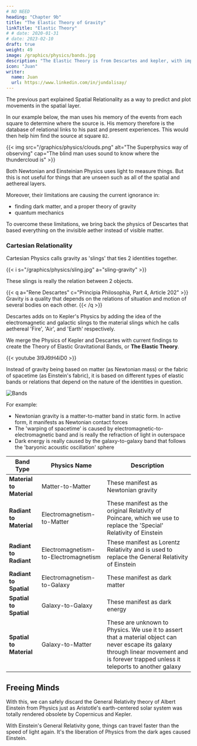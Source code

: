 ```yaml
---
# NO NEED 
heading: "Chapter 9b"
title: "The Elastic Theory of Gravity"
linkTitle: "Elastic Theory"
# # date: 2020-01-31
# date: 2023-02-10
draft: true
weight: 49
image: /graphics/physics/bands.jpg
description: "The Elastic Theory is from Descartes and kepler, with important maxim-contributions from Socrates, Taoism, Buddhism, and Hinduism."
icon: "Juan"
writer:
  name: Juan
  url: https://www.linkedin.com/in/jundalisay/
---
```




The previous part explained Spatial Relationality as a way to predict and plot movements in the spatial layer. 

In our example below, the man uses his memory of the events from each square to determine where the source is. His memory therefore is the database of relational links to his past and present experiences. This would then help him find the source at square `B2`.

{{< img src="/graphics/physics/clouds.png" alt="The Superphysics way of observing" cap="The blind man uses sound to know where the thundercloud is" >}}


Both Newtonian and Einsteinian Physics uses light to measure things. But this is not useful for things that are unseen such as all of the spatial and aethereal layers. 

Moreover, their limitations are causing the current ignorance in:
- finding dark matter, and a proper theory of gravity
- quantum mechanics 

 <!-- The Hubble constant and the findings of the James Web Telescope expose the errors in the current understanding of Physics established by Newton and Einstein. -->


To overcome these limitations, we bring back the physics of Descartes that based everything on the invisible aether instead of visible matter.


### Cartesian Relationality

Cartesian Physics calls gravity as 'slings' that ties 2 identities together.

{{< i s="/graphics/physics/sling.jpg" a="sling-gravity" >}}

<!-- Kepler calls this tie as kinship. This tie is relativistic, elastic, and irregular (eccentric). -->

<!-- It manifests as the orbital patterns of the material planets and comets, leading to Kepler's laws wherein objects affect each other's position in space. This mutual, multilateral affection is why he called his work the Harmonies of the World and why the objects in space are where they are. -->

These slings is really the relation between 2 objects. 

{{< q a="Rene Descartes" c="Principia Philosophia, Part 4, Article 202" >}}
Gravity is a quality that depends on the relations of situation and motion of several bodies on each other.
{{< /q >}}



Descartes adds on to Kepler's Physics by adding the idea of the electromagnetic and galactic slings to the material slings which he calls aethereal 'Fire', 'Air', and 'Earth' respectively.

We merge the Physics of Kepler and Descartes with current findings to create the Theory of Elastic Gravitational Bands, or **The Elastic Theory**.


{{< youtube 3l9J6tH4iD0 >}}
<!-- IMOftV0yfso -->


Instead of gravity being based on matter (as Newtonian mass) or the fabric of spacetime (as Einstein's fabric), it is based on different types of elastic bands or relations that depend on the nature of the identities in question.


![Bands](/graphics/physics/bands.jpg)


For example:
- Newtonian gravity is a matter-to-matter band in static form. In active form, it manifests as Newtonian contact forces
- The 'warping of spacetime' is caused by electromagnetic-to-electromagnetic band and is really the refraction of light in outerspace
- Dark energy is really caused by the galaxy-to-galaxy band that follows the 'baryonic acoustic oscillation' sphere


Band Type | Physics Name | Description 
--- | --- | ---
**Material to Material** | Matter-to-Matter | These manifest as Newtonian gravity
**Radiant to Material** | Electromagnetism-to-Matter | These manifest as the original Relativity of Poincare, which we use to replace the 'Special' Relativity of Einstein
**Radiant to Radiant** | Electromagnetism-to-Electromagnetism | These manifest as Lorentz Relativity and is used to replace the General Relativity of Einstein
**Radiant to Spatial** | Electromagnetism-to-Galaxy | These  manifest as dark matter
**Spatial to Spatial** | Galaxy-to-Galaxy | These manifest as dark energy
**Spatial to Material** | Galaxy-to-Matter | These are unknown to Physics. We use it to assert that a material object can never escape its galaxy through linear movement and is forever trapped unless it teleports to another galaxy


## Freeing Minds

With this, we can safely discard the General Relativity theory of Albert Einstein from Physics just as Aristotle's earth-centered solar system was totally rendered obsolete by Copernicus and Kepler.  

<!-- This is to put all human minds on the same page and to reject the excessive focus on quantification and math that ends up crudifying the mind. Instead of calculus and numbers, we focus on the ratios and harmony between entities.

Crudified humans love matter, money, and the self, but are unaware of the 'forever-traps' that these create. This forever-trap manifests as the limitations of Physics and the lack of spacetime and aethereal technologies. 

In Economics, it manifests as the trap* of raising interest rates to solve inflation but causing a recession. 

> *Economic Superphysics breaks this trap through barter. -->


With Einstein's General Relativity gone, things can travel faster than the speed of light again. It's the liberation of Physics from the dark ages caused Einstein.

<!-- The combination and relation between material objects, electromagnetic objects, and galactic objects are infinite and even arbitrary. This is why this theory is to be open-source or copyleft in order to incentivize minds to focus on or specialize on a specific band.

For example, if your last name is Nguyen, you can fork this theory as 'Descartes-Kepler-Nguyen Elastic Theory'. You can make your own batch of tensors if you want to focus on material and electromagnetic bands, and data model if you want to focus on the galactic bands.

The Matter- and Electromagnetic-bands require Newtonian math and calculus. The Galactic-bands require data science since the gravitational signature of galaxies are arbitrary -- each galaxy is unique and therefore produces its own equations or data model. -->

<!-- 
## Required for New Technologies

The mastery of the Matter-to-Matter band leads to anti-gravity technology and is the key to making fusion sustainable via gravitational confinement instead of magnetic confinement.

The mastery of the Electromagnetism-to-Electromagnetism band leads to ultra long distance communications technology that the current 'quantum' technologies are unable to do. 

The mastery of the Galaxy-to-Matter band leads to teleportation technology.
 -->




